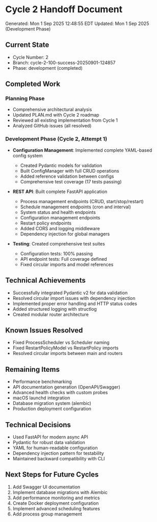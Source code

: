 # Cycle 2 Handoff Document

Generated: Mon  1 Sep 2025 12:48:55 EDT
Updated: Mon  1 Sep 2025 (Development Phase)

## Current State
- Cycle Number: 2
- Branch: cycle-2-100-success-20250901-124857
- Phase: development (completed)

## Completed Work
### Planning Phase
- Comprehensive architectural analysis
- Updated PLAN.md with Cycle 2 roadmap
- Reviewed all existing implementation from Cycle 1
- Analyzed GitHub issues (all resolved)

### Development Phase (Cycle 2, Attempt 1)
- **Configuration Management**: Implemented complete YAML-based config system
  - Created Pydantic models for validation
  - Built ConfigManager with full CRUD operations
  - Added reference validation between configs
  - Comprehensive test coverage (17 tests passing)

- **REST API**: Built complete FastAPI application
  - Process management endpoints (CRUD, start/stop/restart)
  - Schedule management endpoints (cron and interval)
  - System status and health endpoints
  - Configuration management endpoints
  - Restart policy endpoints
  - Added CORS and logging middleware
  - Dependency injection for global managers

- **Testing**: Created comprehensive test suites
  - Configuration tests: 100% passing
  - API endpoint tests: Full coverage defined
  - Fixed circular imports and model references

## Technical Achievements
- Successfully integrated Pydantic v2 for data validation
- Resolved circular import issues with dependency injection
- Implemented proper error handling and HTTP status codes
- Added structured logging with structlog
- Created modular router architecture

## Known Issues Resolved
- Fixed ProcessScheduler vs Scheduler naming
- Fixed RestartPolicyModel vs RestartPolicy imports
- Resolved circular imports between main and routers

## Remaining Items
- Performance benchmarking
- API documentation generation (OpenAPI/Swagger)
- Advanced health checks with custom probes
- macOS launchd integration
- Database migration system (alembic)
- Production deployment configuration

## Technical Decisions
- Used FastAPI for modern async API
- Pydantic for robust data validation
- YAML for human-readable configuration
- Dependency injection pattern for testability
- Maintained backward compatibility with CLI

## Next Steps for Future Cycles
1. Add Swagger UI documentation
2. Implement database migrations with Alembic
3. Add performance monitoring and metrics
4. Create Docker deployment configuration
5. Implement advanced scheduling features
6. Add process group management